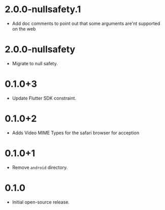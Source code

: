 # 2.0.0-nullsafety.1

* Add doc comments to point out that some arguments are'nt supported on the web

# 2.0.0-nullsafety

* Migrate to null safety.

# 0.1.0+3

* Update Flutter SDK constraint.

# 0.1.0+2

* Adds Video MIME Types for the safari browser for acception

# 0.1.0+1

* Remove `android` directory.

# 0.1.0

* Initial open-source release.
